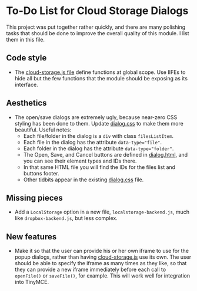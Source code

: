 
# To-Do List for Cloud Storage Dialogs

This project was put together rather quickly, and there are many polishing
tasks that should be done to improve the overall quality of this module.
I list them in this file.

## Code style

 * The [cloud-storage.js file](cloud-storage.js) define functions at global
   scope.  Use IIFEs to hide all but the few functions that the module
   should be exposing as its interface.

## Aesthetics

 * The open/save dialogs are extremely ugly, because near-zero CSS styling
   has been done to them.  Update [dialog.css](dialog.css) to make them more
   beautiful.  Useful notes:
    * Each file/folder in the dialog is a `div` with class `filesListItem`.
    * Each file in the dialog has the attribute `data-type="file"`.
    * Each folder in the dialog has the attribute `data-type="folder"`.
    * The Open, Save, and Cancel buttons are defined in
      [dialog.html](dialog.html), and you can see their element types and
      IDs there.
    * In that same HTML file you will find the IDs for the files list and
      buttons footer.
    * Other tidbits appear in the existing [dialog.css](dialog.css) file.

## Missing pieces

 * Add a `LocalStorage` option in a new file, `localstorage-backend.js`,
   much like `dropbox-backend.js`, but less complex.

## New features

 * Make it so that the user can provide his or her own iframe to use for
   the popup dialogs, rather than having
   [cloud-storage.js](cloud-storage.js) use its own.  The user should be
   able to specify the iframe as many times as they like, so that they can
   provide a new iframe immediately before each call to `openFile()` or
   `saveFile()`, for example.  This will work well for integration into
   TinyMCE.
